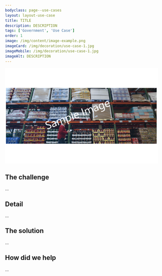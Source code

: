 ```yaml
---
bodyclass: page--use-cases
layout: layout-use-case
title: TITLE
description: DESCRIPTION
tags: ['Government', 'Use Case']
order: 1
image: /img/content/image-example.png
imageCard: /img/decoration/use-case-1.jpg
imageMobile: /img/decoration/use-case-1.jpg 
imageAlt: DESCRIPTION
---
```

![DESCRIPTION](/img/sample-usecase.png)

## The challenge

...

## Detail

...

## The solution

...

## How did we help

...